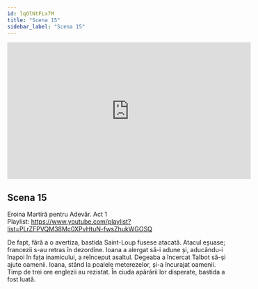 ```yaml
---
id: lqOlNtFLx7M
title: "Scena 15"
sidebar_label: "Scena 15"
---
```


<div class="video-float-container">
  <iframe
    width="560"
    height="315"
    src="https://www.youtube.com/embed/lqOlNtFLx7M"
    title="YouTube video player"
    frameborder="0"
    allow="accelerometer; autoplay; clipboard-write; encrypted-media; gyroscope; picture-in-picture; web-share"
    referrerpolicy="strict-origin-when-cross-origin"
    allowfullscreen
  ></iframe>
</div>

## Scena 15

Eroina Martiră pentru Adevăr. Act 1   
Playlist: https://www.youtube.com/playlist?list=PLrZFPVQM38Mc0XPvHtuN-fwsZhukWGOSQ 

De fapt, fără a o avertiza, bastida Saint-Loup fusese atacată. Atacul eșuase; francezii s-au retras în dezordine. Ioana a alergat să-i adune și, aducându-i înapoi în fața inamicului, a reînceput asaltul. Degeaba a încercat Talbot să-și ajute oamenii. Ioana, stând la poalele meterezelor, și-a încurajat oamenii. Timp de trei ore englezii au rezistat. În ciuda apărării lor disperate, bastida a fost luată.
